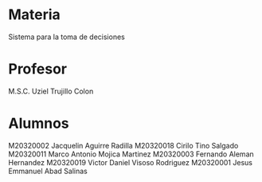 # Materia
Sistema para la toma de decisiones

# Profesor
M.S.C. Uziel Trujillo Colon

# Alumnos
M20320002 Jacquelin Aguirre Radilla
M20320018 Cirilo Tino Salgado
M20320011 Marco Antonio Mojica Martinez 
M20320003 Fernando Aleman Hernandez
M20320019 Victor Daniel Visoso Rodriguez
M20320001 Jesus Emmanuel Abad Salinas